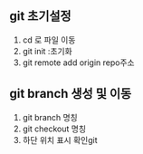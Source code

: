 
## git 초기설정
1. cd 로 파일 이동
2. git init :초기화
3. git remote add origin repo주소

## git branch 생성 및 이동
1. git branch  명칭
2. git checkout 명칭
3. 하단 위치 표시 확인git 
